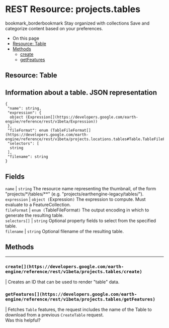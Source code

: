  
#  REST Resource: projects.tables 
bookmark_borderbookmark Stay organized with collections  Save and categorize content based on your preferences.
  * On this page
  * [Resource: Table](https://developers.google.com/earth-engine/reference/rest/v1beta/projects.tables#resource:-table)
  * [Methods](https://developers.google.com/earth-engine/reference/rest/v1beta/projects.tables#methods)
    * [create](https://developers.google.com/earth-engine/reference/rest/v1beta/projects.tables#create)
    * [getFeatures](https://developers.google.com/earth-engine/reference/rest/v1beta/projects.tables#getfeatures)


## Resource: Table
Information about a table.
JSON representation  
---  
```
{
 "name": string,
 "expression": {
  object (Expression[](https://developers.google.com/earth-engine/reference/rest/v1beta/Expression))
 },
 "fileFormat": enum (TableFileFormat[](https://developers.google.com/earth-engine/reference/rest/v1beta/projects.locations.tables#Table.TableFileFormat)),
 "selectors": [
  string
 ],
 "filename": string
}
```
  
Fields  
---  
`name` |  `string` The resource name representing the thumbnail, of the form "projects/*/tables/**" (e.g. "projects/earthengine-legacy/tables/").  
`expression` |  `object (`Expression[](https://developers.google.com/earth-engine/reference/rest/v1beta/Expression)`)` The expression to compute. Must evaluate to a FeatureCollection.  
`fileFormat` |  `enum (`TableFileFormat[](https://developers.google.com/earth-engine/reference/rest/v1beta/projects.locations.tables#Table.TableFileFormat)`)` The output encoding in which to generate the resulting table.  
`selectors[]` |  `string` Optional property fields to select from the specified table.  
`filename` |  `string` Optional filename of the resulting table.  
## Methods  
---  
### `create[](https://developers.google.com/earth-engine/reference/rest/v1beta/projects.tables/create)`
|  Creates an ID that can be used to render "table" data.  
### `getFeatures[](https://developers.google.com/earth-engine/reference/rest/v1beta/projects.tables/getFeatures)`
|  Fetches `Table` features, the request includes the name of the Table to download from a previous `CreateTable` request.  
Was this helpful?
